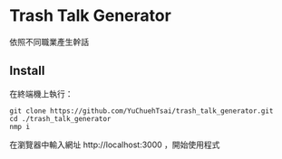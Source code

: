 # Trash Talk Generator
依照不同職業產生幹話

## Install
在終端機上執行：
```
git clone https://github.com/YuChuehTsai/trash_talk_generator.git
cd ./trash_talk_generator
nmp i
```
在瀏覽器中輸入網址 http://localhost:3000 ，開始使用程式
